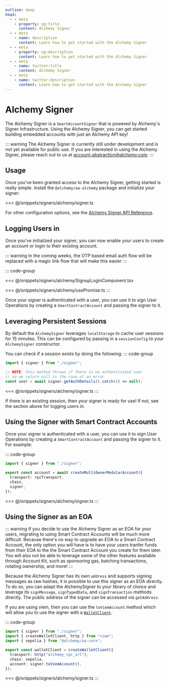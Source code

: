 ```yaml
---
outline: deep
head:
  - - meta
    - property: og:title
      content: Alchemy Signer
  - - meta
    - name: description
      content: Learn how to get started with the Alchemy Signer
  - - meta
    - property: og:description
      content: Learn how to get started with the Alchemy Signer
  - - meta
    - name: twitter:title
      content: Alchemy Signer
  - - meta
    - name: twitter:description
      content: Learn how to get started with the Alchemy Signer
---
```


# Alchemy Signer

The Alchemy Signer is a `SmartAccountSigner` that is powered by Alchemy's Signer Infrastructure. Using the Alchemy Signer, you can get started building embedded accounts with just an Alchemy API key!

::: warning
The Alchemy Signer is currently still under development and is not yet available for public use. If you are interested in using the Alchemy Signer, please reach out to us at [account-abstraction@alchemy.com](mailto:account-abstraction@alchemy.com).
:::

## Usage

Once you've been granted access to the Alchemy Signer, getting started is really simple. Install the `@alchemy/aa-alchemy` package and initialize your signer:

<<< @/snippets/signers/alchemy/signer.ts

For other configuration options, see the [Alchemy Signer API Reference](/packages/aa-alchemy/signer/overview).

## Logging Users in

Once you've initialized your signer, you can now enable your users to create an account or login to their existing account.

::: warning
In the coming weeks, the OTP based email auth flow will be replaced with a magic link flow that will make this easier
:::

::: code-group

<<< @/snippets/signers/alchemy/SignupLoginComponent.tsx

<<< @/snippets/signers/alchemy/usePromise.ts
:::

Once your signer is authenticated with a user, you can use it to sign User Operations by creating a `SmartContractAccount` and passing the signer to it.

## Leveraging Persistent Sessions

By default the `AlchemySigner` leverages `localStorage` to cache user sessions for 15 minutes. This can be configured by passing in a `sessionConfig` to your `AlchemySigner` constructor.

You can check if a session exists by doing the following:
::: code-group

```ts
import { signer } from "./signer";

// NOTE: this method throws if there is no authenticated user
// so we return null in the case of an error
const user = await signer.getAuthDetails().catch(() => null);
```

<<< @/snippets/signers/alchemy/signer.ts
:::

If there is an existing session, then your signer is ready for use! If not, see the section above for logging users in.

## Using the Signer with Smart Contract Accounts

Once your signer is authenticated with a user, you can use it to sign User Operations by creating a `SmartContractAccount` and passing the signer to it. For example:

::: code-group

```ts
import { signer } from "./signer";

export const account = await createMultiOwnerModularAccount({
  transport: rpcTransport,
  chain,
  signer,
});
```

<<< @/snippets/signers/alchemy/signer.ts
:::

## Using the Signer as an EOA

::: warning
If you decide to use the Alchemy Signer as an EOA for your users, migrating to using Smart Contract Accounts will be much more difficult. Because there's no way to upgrade an EOA to a Smart Contract Account, the only option you will have is to have your users tranfer funds from their EOA to the the Smart Contract Account you create for them later.
You will also not be able to leverage some of the other features available through Account Kit, such as sponsoring gas, batching transactions, rotating ownership, and more!
:::

Because the Alchemy Signer has its own `address` and supports signing messages as raw hashes, it is possible to use this signer as an EOA directly. To do so, you can adapt the AlchemySigner to your library of choice and leverage its `signMessage`, `signTypedData`, and `signTransaction` methods directly. The public address of the signer can be accessed via `getAddress`.

If you are using viem, then you can use the `toViemAccount` method which will allow you to use the signer with a [`WalletClient`](https://viem.sh/docs/clients/wallet#local-accounts-private-key-mnemonic-etc).

::: code-group

```ts
import { signer } from "./signer";
import { createWalletClient, http } from "viem";
import { sepolia } from "@alchemy/aa-core";

export const walletClient = createWalletClient({
  transport: http("alchemy_rpc_url"),
  chain: sepolia,
  account: signer.toViemAccount(),
});
```

<<< @/snippets/signers/alchemy/signer.ts
:::
